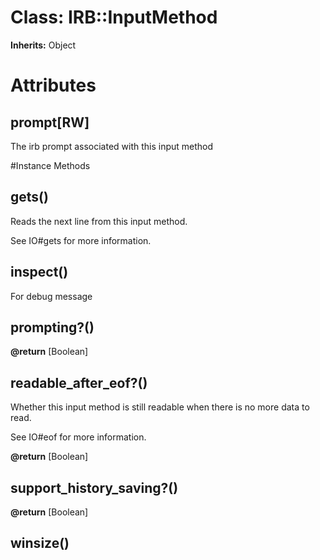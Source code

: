 # Class: IRB::InputMethod
**Inherits:** Object
    



# Attributes
## prompt[RW] [](#attribute-i-prompt)
The irb prompt associated with this input method


#Instance Methods
## gets() [](#method-i-gets)
Reads the next line from this input method.

See IO#gets for more information.

## inspect() [](#method-i-inspect)
For debug message

## prompting?() [](#method-i-prompting?)

**@return** [Boolean] 

## readable_after_eof?() [](#method-i-readable_after_eof?)
Whether this input method is still readable when there is no more data to
read.

See IO#eof for more information.

**@return** [Boolean] 

## support_history_saving?() [](#method-i-support_history_saving?)

**@return** [Boolean] 

## winsize() [](#method-i-winsize)

